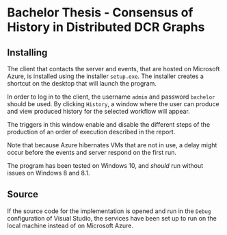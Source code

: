 # Bachelor Thesis - Consensus of History in Distributed DCR Graphs

## Installing
The client that contacts the server and events, that are hosted on Microsoft Azure, is installed using the installer ```setup.exe```. 
The installer creates a shortcut on the desktop that will launch the program. 

In order to log in to the client, the username ```admin``` and password ```bachelor``` should be used.
By clicking ```History```, a window where the user can produce and view produced history for the selected workflow will appear. 

The triggers in this window enable and disable the different steps of the production of an order of execution described in the report. 

Note that because Azure hibernates VMs that are not in use, a delay might occur before the events and server respond on the first run.

The program has been tested on Windows 10, and *should* run without issues on Windows 8 and 8.1.

## Source
If the source code for the implementation is opened and run in the ```Debug``` configuration of Visual Studio, the services have been set up to run on the local machine instead of on Microsoft Azure. 